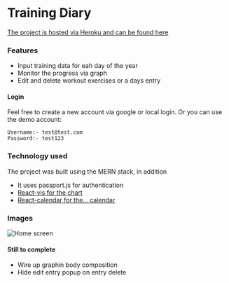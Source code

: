 # Training Diary

[The project is hosted via Heroku and can be found here](https://training-diary.herokuapp.com/)

### Features

-   Input training data for eah day of the year
-   Monitor the progress via graph
-   Edit and delete workout exercises or a days entry

#### Login

Feel free to create a new account via google or local login. Or you can use the demo account:

```
Username:- test@test.com
Password:- test123
```

### Technology used

The project was built using the MERN stack, in addition

-   It uses passport.js for authentication
-   [React-vis for the chart](https://uber.github.io/react-vis/)
-   [React-calendar for the... calendar](https://www.npmjs.com/package/react-calendar)

### Images

![Home screen](https://i.imgur.com/3cVWiyF.png)

#### Still to complete

-   Wire up graphin body composition
-   Hide edit entry popup on entry delete
